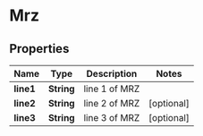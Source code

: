 
# Mrz

## Properties
Name | Type | Description | Notes
------------ | ------------- | ------------- | -------------
**line1** | **String** | line 1 of MRZ | 
**line2** | **String** | line 2 of MRZ |  [optional]
**line3** | **String** | line 3 of MRZ |  [optional]



